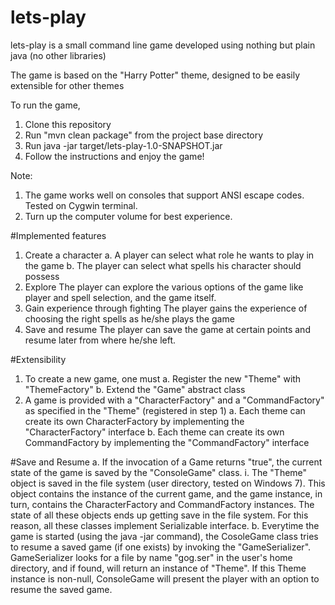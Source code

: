 # lets-play
lets-play is a small command line game developed using nothing but plain java (no other libraries)

The game is based on the "Harry Potter" theme, designed to be easily extensible for other themes

To run the game,
1. Clone this repository
2. Run "mvn clean package" from the project base directory
3. Run java -jar target/lets-play-1.0-SNAPSHOT.jar
4. Follow the instructions and enjoy the game!

Note:
1. The game works well on consoles that support ANSI escape codes. Tested on Cygwin terminal.
2. Turn up the computer volume for best experience.

#Implemented features
1. Create a character
	a. A player can select what role he wants to play in the game
	b. The player can select what spells his character should possess
2. Explore
	The player can explore the various options of the game like player and spell selection, and the game itself.
3. Gain experience through fighting
	The player gains the experience of choosing the right spells as he/she plays the game
4. Save and resume
	The player can save the game at certain points and resume later from where he/she left.

#Extensibility
1. To create a new game, one must 
	a. Register the new "Theme" with "ThemeFactory"
	b. Extend the "Game" abstract class
2. A game is provided with a "CharacterFactory" and a "CommandFactory" as specified in the "Theme" (registered in step 1)
	a. Each theme can create its own CharacterFactory by implementing the "CharacterFactory" interface
	b. Each theme can create its own CommandFactory by implementing the "CommandFactory" interface

#Save and Resume
	a. If the invocation of a Game returns "true", the current state of the game is saved by the "ConsoleGame" class.
		i. The "Theme" object is saved in the file system (user directory, tested on Windows 7). This object contains the instance
		   of the current game, and the game instance, in turn, contains the CharacterFactory and CommandFactory instances. The state 
		   of all these objects ends up getting save in the file system. For this reason, all these classes implement Serializable interface.
	b. Everytime the game is started (using the java -jar command), the CosoleGame class tries to resume a saved game (if one exists)
	   by invoking the "GameSerializer". GameSerializer looks for a file by name "gog.ser" in the user's home directory, and if found, will 
	   return an instance of "Theme". If this Theme instance is non-null, ConsoleGame will present the player with an option to resume the saved game.
		
		
		
